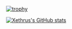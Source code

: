 [![trophy](https://github-profile-trophy.vercel.app/?username=ryo-ma)](https://github.com/ryo-ma/github-profile-trophy)

[![Xethrus's GitHub stats](https://github-readme-stats.vercel.app/api?username=anuraghazra)](https://github.com/anuraghazra/github-readme-stats)
